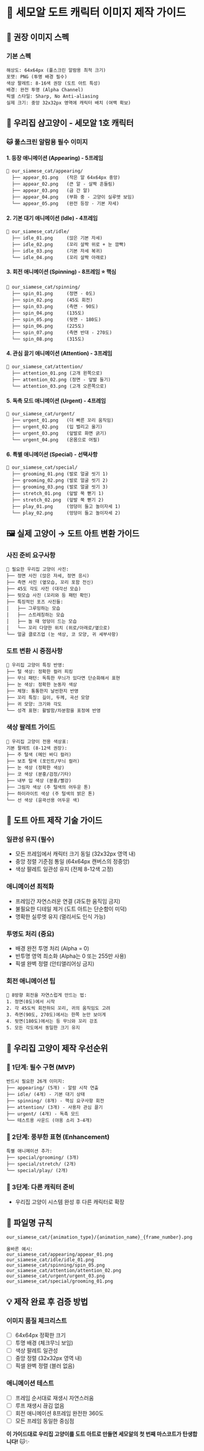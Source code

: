 # 🎨 세모알 도트 캐릭터 이미지 제작 가이드

## 📏 권장 이미지 스펙

### **기본 스펙**
```
해상도: 64x64px (풀스크린 알람용 최적 크기)
포맷: PNG (투명 배경 필수)
색상 팔레트: 8-16색 권장 (도트 아트 특성)
배경: 완전 투명 (Alpha Channel)
픽셀 스타일: Sharp, No Anti-aliasing
실제 크기: 중앙 32x32px 영역에 캐릭터 배치 (여백 확보)
```

## 📁 **우리집 샴고양이** - 세모알 1호 캐릭터

### **🐱 풀스크린 알람용 필수 이미지**

#### **1. 등장 애니메이션 (Appearing) - 5프레임**
```
📁 our_siamese_cat/appearing/
  ├── appear_01.png   (작은 알 64x64px 중앙)
  ├── appear_02.png   (큰 알 - 살짝 흔들림)
  ├── appear_03.png   (금 간 알)
  ├── appear_04.png   (부화 중 - 고양이 실루엣 보임)
  └── appear_05.png   (완전 등장 - 기본 자세)
```

#### **2. 기본 대기 애니메이션 (Idle) - 4프레임**
```
📁 our_siamese_cat/idle/
  ├── idle_01.png     (앉은 기본 자세)
  ├── idle_02.png     (꼬리 살짝 위로 + 눈 깜빡)
  ├── idle_03.png     (기본 자세 복귀)
  └── idle_04.png     (꼬리 살짝 아래로)
```

#### **3. 회전 애니메이션 (Spinning) - 8프레임 ⭐ 핵심**
```
📁 our_siamese_cat/spinning/
  ├── spin_01.png     (정면 - 0도)
  ├── spin_02.png     (45도 회전)
  ├── spin_03.png     (측면 - 90도)
  ├── spin_04.png     (135도)
  ├── spin_05.png     (뒷면 - 180도)
  ├── spin_06.png     (225도)
  ├── spin_07.png     (측면 반대 - 270도)
  └── spin_08.png     (315도)
```

#### **4. 관심 끌기 애니메이션 (Attention) - 3프레임**
```
📁 our_siamese_cat/attention/
  ├── attention_01.png (고개 왼쪽으로)
  ├── attention_02.png (정면 - 앞발 들기)
  └── attention_03.png (고개 오른쪽으로)
```

#### **5. 독촉 모드 애니메이션 (Urgent) - 4프레임**
```
📁 our_siamese_cat/urgent/
  ├── urgent_01.png   (더 빠른 꼬리 움직임)
  ├── urgent_02.png   (입 벌리고 울기)
  ├── urgent_03.png   (앞발로 화면 긁기)
  └── urgent_04.png   (온몸으로 어필)
```

#### **6. 특별 애니메이션 (Special) - 선택사항**
```
📁 our_siamese_cat/special/
  ├── grooming_01.png (발로 얼굴 씻기 1)
  ├── grooming_02.png (발로 얼굴 씻기 2)
  ├── grooming_03.png (발로 얼굴 씻기 3)
  ├── stretch_01.png  (앞발 쭉 뻗기 1)
  ├── stretch_02.png  (앞발 쭉 뻗기 2)
  ├── play_01.png     (엉덩이 들고 놀이자세 1)
  └── play_02.png     (엉덩이 들고 놀이자세 2)
```

## 🖼️ **실제 고양이 → 도트 아트 변환 가이드**

### **사진 준비 요구사항**
```
📸 필요한 우리집 고양이 사진:
├── 정면 사진 (앉은 자세, 정면 응시)
├── 측면 사진 (옆모습, 꼬리 포함 전신)
├── 45도 각도 사진 (대각선 모습)
├── 뒷모습 사진 (꼬리와 등 패턴 확인)
├── 특징적인 포즈 사진들:
│   ├── 그루밍하는 모습
│   ├── 스트레칭하는 모습
│   ├── 놀 때 엉덩이 드는 모습
│   └── 꼬리 다양한 위치 (위로/아래로/옆으로)
└── 얼굴 클로즈업 (눈 색상, 코 모양, 귀 세부사항)
```

### **도트 변환 시 중점사항**
```
🎨 우리집 고양이 특징 반영:
├── 털 색상: 정확한 컬러 피킹
├── 무늬 패턴: 독특한 무늬가 있다면 단순화해서 표현
├── 눈 색상: 정확한 눈동자 색상
├── 체형: 통통한지 날씬한지 반영
├── 꼬리 특징: 길이, 두께, 곡선 모양
├── 귀 모양: 크기와 각도
└── 성격 표현: 활발함/차분함을 표정에 반영
```

### **색상 팔레트 가이드**
```
🌈 우리집 고양이 전용 색상표:
기본 팔레트 (8-12색 권장):
├── 주 털색 (메인 바디 컬러)
├── 보조 털색 (포인트/무늬 컬러) 
├── 눈 색상 (정확한 색상)
├── 코 색상 (분홍/검정/기타)
├── 내부 입 색상 (분홍/빨강)
├── 그림자 색상 (주 털색의 어두운 톤)
├── 하이라이트 색상 (주 털색의 밝은 톤)
└── 선 색상 (윤곽선용 어두운 색)
```

## 📐 도트 아트 제작 기술 가이드

### **일관성 유지 (필수)**
- 모든 프레임에서 캐릭터 크기 동일 (32x32px 영역 내)
- 중앙 정렬 기준점 통일 (64x64px 캔버스의 정중앙)
- 색상 팔레트 일관성 유지 (전체 8-12색 고정)

### **애니메이션 최적화**
- 프레임간 자연스러운 연결 (과도한 움직임 금지)
- 불필요한 디테일 제거 (도트 아트는 단순함이 미덕)
- 명확한 실루엣 유지 (멀리서도 인식 가능)

### **투명도 처리 (중요)**
- 배경 완전 투명 처리 (Alpha = 0)
- 반투명 영역 최소화 (Alpha는 0 또는 255만 사용)
- 픽셀 완벽 정렬 (안티앨리어싱 금지)

### **회전 애니메이션 팁**
```
🔄 8방향 회전을 자연스럽게 만드는 법:
1. 정면(0도)에서 시작
2. 각 45도씩 회전하되 꼬리, 귀의 움직임도 고려
3. 측면(90도, 270도)에서는 한쪽 눈만 보이게
4. 뒷면(180도)에서는 등 무늬와 꼬리 강조
5. 모든 각도에서 동일한 크기 유지
```

## 🎯 **우리집 고양이 제작 우선순위**

### **🥇 1단계: 필수 구현 (MVP)**
```
반드시 필요한 26개 이미지:
├── appearing/ (5개) - 알람 시작 연출
├── idle/ (4개) - 기본 대기 상태  
├── spinning/ (8개) - 핵심 요구사항 회전
├── attention/ (3개) - 사용자 관심 끌기
├── urgent/ (4개) - 독촉 모드
└── 테스트용 사운드 (야옹 소리 3-4개)
```

### **🥈 2단계: 풍부한 표현 (Enhancement)**
```
특별 애니메이션 추가:
├── special/grooming/ (3개)
├── special/stretch/ (2개) 
└── special/play/ (2개)
```

### **🥉 3단계: 다른 캐릭터 준비**
- 우리집 고양이 시스템 완성 후 다른 캐릭터로 확장

## 📝 파일명 규칙

```
our_siamese_cat/{animation_type}/{animation_name}_{frame_number}.png

올바른 예시:
our_siamese_cat/appearing/appear_01.png
our_siamese_cat/idle/idle_01.png
our_siamese_cat/spinning/spin_05.png
our_siamese_cat/attention/attention_02.png
our_siamese_cat/urgent/urgent_03.png
our_siamese_cat/special/grooming_01.png
```

## 💡 **제작 완료 후 검증 방법**

### **이미지 품질 체크리스트**
- [ ] 64x64px 정확한 크기
- [ ] 투명 배경 (체크무늬 보임)
- [ ] 색상 팔레트 일관성 
- [ ] 중앙 정렬 (32x32px 영역 내)
- [ ] 픽셀 완벽 정렬 (블러 없음)

### **애니메이션 테스트**
- [ ] 프레임 순서대로 재생시 자연스러움
- [ ] 루프 재생시 끊김 없음  
- [ ] 회전 애니메이션 8프레임 완전한 360도
- [ ] 모든 프레임 동일한 중심점

**이 가이드대로 우리집 고양이를 도트 아트로 만들면 세모알의 첫 번째 마스코트가 탄생합니다!** 🐱✨